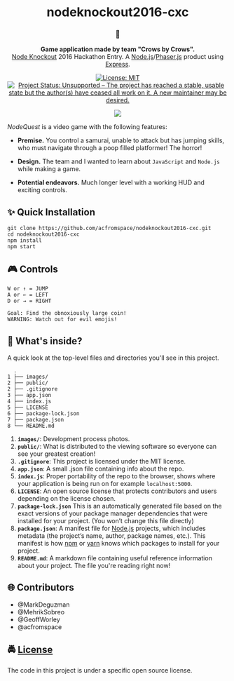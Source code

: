 <!-- HEADING -->

<h1 align="center">️nodeknockout2016-cxc</h1>

<!-- DESCRIPTION -->

<h3 align="center">
  <span role="img" aria-label="Oncoming Fist">👊</span>
</h3>
<p align="center">
  <strong>Game application made by team "Crows by Crows".</strong><br>
  <a href="https://www.nodeknockout.com/" target="_blank">Node Knockout</a> 2016 Hackathon Entry. A <a href="https://nodejs.org/en/" target="_blank">Node.js</a>/<a href="https://phaser.io/" target="_blank">Phaser.js</a> product using <a href="https://expressjs.com/" target="_blank">Express</a>.
</p>

<!-- BADGES -->

<p align="center">
    <a href="https://github.com/acfromspace/nodeknockout2016-cxc/blob/master/LICENSE">
        <img src="https://img.shields.io/github/license/mashape/apistatus.svg"
            alt="License: MIT"></a>
    <a href="https://www.repostatus.org/#unsupported">
        <img src="https://www.repostatus.org/badges/latest/unsupported.svg" alt="Project Status: Unsupported – The project    has reached a stable, usable state but the author(s) have ceased all work on it. A new maintainer may be desired." /></a>
</p>

<!-- FEATURES -->

<p align="center">
  <img src="./images/demo.gif">
</p>

_NodeQuest_ is a video game with the following features:

- **Premise.** You control a samurai, unable to attack but has jumping skills, who must navigate through a poop filled platformer! The horror!

- **Design.** The team and I wanted to learn about `JavaScript` and `Node.js` while making a game.

- **Potential endeavors.** Much longer level with a working HUD and exciting controls.

<!-- QUICK INSTALLATION -->

## <span role="img" aria-label="Sparkles">✨</span> Quick Installation

```
git clone https://github.com/acfromspace/nodeknockout2016-cxc.git
cd nodeknockout2016-cxc
npm install
npm start
```

<!-- IN-DEPTH GUIDE -->

## <span role="img" aria-label="Video Game">🎮</span> Controls

``` 
W or ↑ = JUMP
A or ← = LEFT
D or → = RIGHT

Goal: Find the obnoxiously large coin!
WARNING: Watch out for evil emojis!
```

<!-- WHAT'S INSIDE? -->

## <span role="img" aria-label="Thinking Face">🤔</span> What's inside?

A quick look at the top-level files and directories you'll see in this project.

```
  .
1 ├── images/
2 ├── public/
2 ├── .gitignore
3 ├── app.json
4 ├── index.js
5 ├── LICENSE
6 ├── package-lock.json
7 ├── package.json
8 └── README.md
```

1. **`images/`**: Development process photos.
2. **`public/`**: What is distributed to the viewing software so everyone can see your greatest creation!
3. **`.gitignore`**: This project is licensed under the MIT license.
4. **`app.json`**: A small .json file containing info about the repo.
5. **`index.js`**: Proper portability of the repo to the browser, shows where your application is being run on for example `localhost:5000`.
6. **`LICENSE`**: An open source license that protects contributors and users depending on the license chosen.
7. **`package-lock.json`** This is an automatically generated file based on the exact versions of your package manager dependencies that were installed for your project. (You won’t change this file directly)
8. **`package.json`**: A manifest file for [Node.js](https://nodejs.org/en/) projects, which includes metadata (the project’s name, author, package names, etc.). This manifest is how [npm](https://www.npmjs.com/) or [yarn](https://yarnpkg.com/en/) knows which packages to install for your project.
9. **`README.md`**: A markdown file containing useful reference information about your project. The file you're reading right now!

<!-- CONTRIBUTORS -->

## <span role="img" aria-label="Globe With Meridians">🌐</span> Contributors

- @MarkDeguzman
- @MehrikSobreo
- @GeoffWorley
- @acfromspace

<!-- LICENSE -->

## <span role="img" aria-label="Oncoming Police Car">🚔</span> [License](LICENSE)

The code in this project is under a specific open source license.
